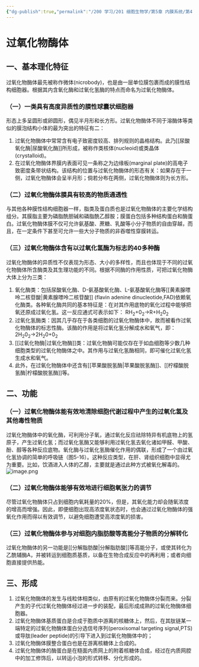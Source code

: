 ```yaml
---
{"dg-publish":true,"permalink":"/200 学习/201 细胞生物学/第5章 内膜系统/第4节 过氧化物酶体/过氧化物酶体/","title":"过氧化物酶体","created":"2024-01-11T15:22:07.448+08:00","updated":"2024-01-11T16:58:54.870+08:00"}
---
```


# 过氧化物酶体
## 一、基本理化特征
过氧化物酶体最先被称作微体(nicrobody)，也是由一层单位膜包裹而成的膜性结构细胞器。根据其内含氧化酶和过氧化氢酶的特点而命名为过氧化物酶体。
### （一）一类具有高度异质性的膜性球囊状细胞器
形态上多呈圆形或卵圆形，偶见半月形和长方形。过氧化物酶体不同于溶酶体等类似的膜泡结构小体的最为突出的特征有二：
1. 过氧化物酶体中常常含有电子致密度较高、排列规则的晶格结构。此乃[[尿酸氧化酶\|尿酸氧化酶]]所形成，被称作类核体(nucleoid)或类晶体(crystalloid)。
2. 在过氧化物酶体界膜内表面可见一条称之为边缘板(marginal plate)的高电子致密度条带状结构。该结构的位置与过氧化物酶体的形态有关：如果存在于一侧，过氧化物酶体会呈半月形；倘若分布在两侧，过氧化物酶体则为长方形。
### （二）过氧化物酶体膜具有较高的物质通透性
与其他各种膜性结构细胞器一样，脂类及蛋白质也是过氧化物酶体的主要化学结构组分。其膜脂主要为磷脂酰胆碱和磷脂酰乙醇胺；膜蛋白包括多种结构蛋白和酶蛋白。过氧化物酶体膜不仅可允许氨基酸、蔗糖、乳酸等小分子物质的自由穿越，而且，在一定条件下甚至可允许一些大分子物质的非吞噬性穿膜转运。
### （三）过氧化物酶体含有以过氧化氢酶为标志的40多种酶
过氧化物酶体的异质性不仅表现为形态、大小的多样性，而且也体现于不同的过氧化物酶体所含酶类及其生理功能的不同。根据不同酶的作用性质，可把过氧化物酶大体上分为三类： 
1. 氧化酶类：包括尿酸氧化酶、D-氨基酸氧化酶、L-氨基酸氧化酶等[[黄素腺嘌呤二核苷酸\|黄素腺嘌呤二核苷酸]] (flavin adenine dinucleotide,FAD)依赖氧化酶类。各种氧化酶共同的基本特征是：在对其作用底物的氧化过程中能够把氧还原成过氧化氢。这一反应通式可表示如下： RH<sub>2</sub>+0<sub>2</sub>→R+H<sub>2</sub>0<sub>2</sub> 
2. 过氧化氢酶类：因其几乎存在于各类细胞的过氧化物酶体中，故而被看作过氧化物酶体的标志性酶。该酶的作用是将过氧化氢分解成水和氧气，即： 2H<sub>2</sub>0<sub>2</sub>→2H<sub>2</sub>0+0<sub>2</sub> 
3. [[过氧化物酶\|过氧化物酶]]类：过氧化物酶可能仅存在于如血细胞等少数几种细胞类型的过氧化物酶体之中。其作用与过氧化氢酶相同，即可催化过氧化氢生成水和氧气。
4. 此外，在过氧化物酶体中还含有[[苹果酸脱氢酶\|苹果酸脱氢酶]]、[[柠檬酸脱氢酶\|柠檬酸脱氢酶]]等。
## 二、功能
### （一）过氧化物酶体能有效地清除细胞代谢过程中产生的过氧化氢及其他毒性物质
过氧化物酶体中的氧化酶，可利用分子氧，通过氧化反应祛除特异有机底物上的氢原子，产生过氧化氢；而过氧化氢酶又能够利用过氧化氢去氧化诸如甲醛、甲酸、酚、醇等各种反应底物。氧化酶与过氧化氢酶催化作用的偶联，形成了一个由过氧化氢协调的简单的呼吸链（图5-16）。这种反应类型，在肝、肾组织细胞中显得尤为重要。比如，饮酒进入人体的乙醇，主要就是通过此种方式被氧化解毒的。
![image.png](https://cdn.jsdelivr.net/gh/Dolan-Lance/Image-Jiang/202401111650855.jpg)
### （二）过氧化物酶体能够有效地进行细胞氧张力的调节
尽管过氧化物酶体只占到细胞内氧耗量的20%，但是，其氧化能力却会随氧浓度的增高而增强。因此，即便细胞出现高浓度氧状态时，也会通过过氧化物酶体的强氧化作用而得以有效调节，以避免细胞遭受高浓度氧的损害。
### （三）过氧化物酶体参与对细胞内脂肪酸等高能分子物质的分解转化
过氧化物酶体的另一功能是[[分解脂肪酸\|分解脂肪酸]]等高能分子，或使其转化为乙酰辅酶A，并被转运到细胞质基质，以备在生物合成反应中的再利用；或者向细胞直接提供热能。
## 三、形成
1. 过氧化物酶体的发生与线粒体相类似，由原有的过氧化物酶体分裂而来。分裂产生的子代过氧化物酶体经过进一步的装配，最后形成成熟的过氧化物酶体细胞器。
2. 过氧化物酶体基质蛋白是合成于胞质中游离的核糖体上，然后，在其肽链某一端特定的过氧化物酶体蛋白分选信号序列(peroxisomal targeting signal,PTS)或导肽(leader peptide)的引导下进入到过氧化物酶体中的；
3. 过氧化物酶体膜整合蛋白也是在游离核糖体上合成的。
4. 过氧化物酶体的酶蛋白是在糙面内质网上的附着核糖体合成，经过在内质网腔中的加工修饰后，以转运小泡的形式转移、分化形成的。